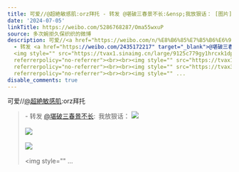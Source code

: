 ```yaml
---
title: 可爱//@超絶敏感肌:orz拜托 - 转发 @堪破三春景不长:&ensp;我放狠话： [图片][图片][图片][图片][图片][图片]
date: '2024-07-05'
linkTitle: https://weibo.com/5286768287/Oma55wxuP
source: 多次婉拒久保织织的微博
description: 可爱//<a href="https://weibo.com/n/%E8%B6%85%E7%B5%B6%E6%95%8F%E6%84%9F%E8%82%8C">@超絶敏感肌</a>:orz拜托<br><blockquote>
  - 转发 <a href="https://weibo.com/2435172217" target="_blank">@堪破三春景不长</a>: 我放狠话：
  <img style="" src="https://tvax1.sinaimg.cn/large/9125c779gy1hrcxk1dppwj21vy0xlwog.jpg"
  referrerpolicy="no-referrer"><br><br><img style="" src="https://tvax1.sinaimg.cn/large/9125c779gy1hrcxk1gceej21vl0z5alw.jpg"
  referrerpolicy="no-referrer"><br><br><img style="" src="https://tvax3.sinaimg.cn/large/9125c779gy1hrcxk1g19wj21v90z7ama.jpg"
  referrerpolicy="no-referrer"><br><br><img style="" ...
disable_comments: true
---
```

可爱//<a href="https://weibo.com/n/%E8%B6%85%E7%B5%B6%E6%95%8F%E6%84%9F%E8%82%8C">@超絶敏感肌</a>:orz拜托<br><blockquote> - 转发 <a href="https://weibo.com/2435172217" target="_blank">@堪破三春景不长</a>: 我放狠话： <img style="" src="https://tvax1.sinaimg.cn/large/9125c779gy1hrcxk1dppwj21vy0xlwog.jpg" referrerpolicy="no-referrer"><br><br><img style="" src="https://tvax1.sinaimg.cn/large/9125c779gy1hrcxk1gceej21vl0z5alw.jpg" referrerpolicy="no-referrer"><br><br><img style="" src="https://tvax3.sinaimg.cn/large/9125c779gy1hrcxk1g19wj21v90z7ama.jpg" referrerpolicy="no-referrer"><br><br><img style="" ...
